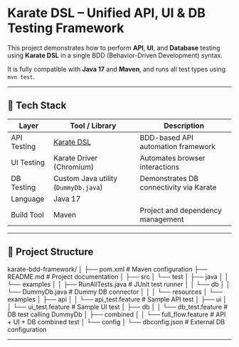 # Karate DSL – Unified API, UI & DB Testing Framework

This project demonstrates how to perform **API**, **UI**, and **Database** testing using **Karate DSL** in a single BDD (Behavior-Driven Development) syntax.

It is fully compatible with **Java 17** and **Maven**, and runs all test types using `mvn test`.

---

## 🧰 Tech Stack

| Layer | Tool / Library | Description |
|-------|----------------|--------------|
| API Testing | [Karate DSL](https://github.com/karatelabs/karate) | BDD-based API automation framework |
| UI Testing | Karate Driver (Chromium) | Automates browser interactions |
| DB Testing | Custom Java utility (`DummyDb.java`) | Demonstrates DB connectivity via Karate |
| Language | Java 17 | |
| Build Tool | Maven | Project and dependency management |

---

## 📁 Project Structure

karate-bdd-framework/
│
├── pom.xml # Maven configuration
├── README.md # Project documentation
│
├── src
│ └── test
│ ├── java
│ │ └── examples
│ │ ├── RunAllTests.java # JUnit test runner
│ │ └── db
│ │ └── DummyDb.java # Dummy DB connector
│ │
│ └── resources
│ └── examples
│ ├── api
│ │ └── api_test.feature # Sample API test
│ ├── ui
│ │ └── ui_test.feature # Sample UI test
│ ├── db
│ │ └── db_test.feature # DB test calling DummyDb
│ ├── combined
│ │ └── full_flow.feature # API + UI + DB combined test
│ └── config
│ └── dbconfig.json # External DB configuration


---
